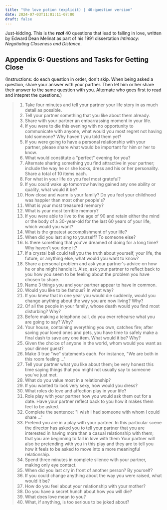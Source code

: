 ```yaml
---
title: "the love potion (explicit) | 40-question version"
date: 2024-07-03T11:01:11-07:00
draft: false
---
```


Just-kidding. This is the ***real*** 40 questions that lead to falling in love, written by Edward Dean Melinat as part of his 1991 dissertation *Intimacy: Negotiating Closeness and Distance*.

## Appendix G: Questions and Tasks for Getting Close

(Instructions: do each question in order, don't skip. When being asked a question, share your answer with your partner. Then let him or her share their answer to the same question with you. Alternate who goes first to read and intepret the questions.)

> 1. Take four minutes and tell your partner your life story in as much detail as possible. 
> 2. Tell your partner something that you like about them already. 
> 3. Share with your partner an embarrassing moment in your life. 
> 4. If you were to die this evening with no opportunity to communicate with anyone, what would you most regret not having told someone? Why haven't you told them yet? 
> 5. If you were going to have a personal relationship with your partner, please share what would be important for him or her to know. 
> 6. What would constitute a "perfect" evening for you? 
> 7. Alternate sharing something you find attractive in your partner; include the way he or she looks, dress and his or her personality. Share a total of 10 items each. 
> 8. For what in your life do you feel most grateful? 
> 9. If you could wake up tomorrow having gained any one ability or quality, what would it be? 
> 10. How close and warm is your family? Do you feel your childhood was happier than most other people's? 
> 11. What is your most treasured memory? 
> 12. What is your most terrible memory? 
> 13. If you were able to live to the age of 90 and retain either the mind or the body of a 30-year-old for the last 60 years of your life, which would you want? 
> 14. What is the greatest accomplishment of your life? 
> 15. When did you last sing to yourself? To someone else? 
> 16. Is there something that you've dreamed of doing for a long time? Why haven't you done it?
> 17. If a crystal ball could tell you the truth about yourself, your life, the future, or anything else, what would you want to know? 
> 18. Share a personal problem and ask your partner's advice on how he or she might handle it. Also, ask your partner to reflect back to you how you seem to be feeling about the problem you have chosen to share. 
> 19. Name 3 things you and your partner appear to have in common.
> 20. Would you like to be famous? In what way? 
> 21. If you knew that in one year you would die suddenly, would you change anything about the way you are now living? Why? 
> 22. Of all the people in your family, whose death would you find most disturbing? Why? 
> 23. Before making a telephone call, do you ever rehearse what you are going to say? Why? 
> 24. Your house, containing everything you own, catches fire; after saving your loved ones and pets, you have time to safely make a final dash to save any one item. What would it be? Why? 
> 25. Given the choice of anyone in the world, whom would you want as your dinner guest? 
> 26. Make 3 true "we" statements each. For instance, "We are both in this room feeling ...'
> 27. Tell your partner what you like about them; be very honest this time saying things that you might not usually say to someone you've just met.
> 28. What do you value most in a relationship? 
> 29. If you wanted to look very sexy, how would you dress? 
> 30. What roles do love and affection play in your life? 
> 31. Role play with your partner how you would ask them out for a date. Have your partner reflect back to you how it makes them feel to be asked. 
> 32. Complete the sentence: "I wish I had someone with whom I could share ...' 
> 33. Pretend you are in a play with your partner. In this particular scene the director has asked you to tell your partner that you are interested in having more than a casual relationship with them; that you are beginning to fall in love with them Your partner will also be pretending with you in this play and they are to tell you how it feels to be asked to move into a more meaningful relationship. 
> 34. Spend three minutes in complete silence with your partner, making only eye contact. 
> 35. When did you last cry in front of another person? By yourself? 
> 36. If you could change anything about the way you were raised, what would it be? 
> 37. How do you feel about your relationship with your mother? 
> 38. Do you have a secret hunch about how you will die? 
> 39. What does love mean to you? 
> 40. What, if anything, is too serious to be joked about?
